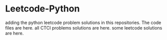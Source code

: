 # Leetcode-Python
adding the python leetcode problem solutions in this repositories. 
The code files are here.
all CTCI problems solutions are here.
some leetcode solutions are here.




































































































































































































































































































































































































































































































































































































































































































































































































































